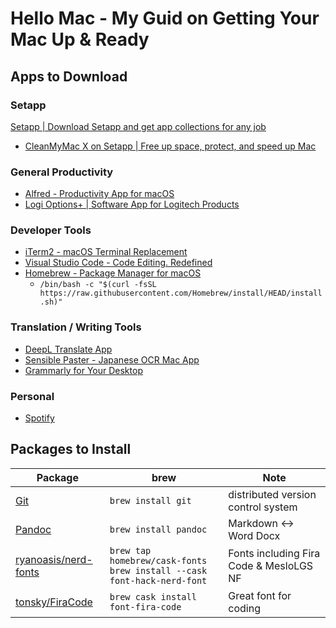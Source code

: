 # Hello Mac - My Guid on Getting Your Mac Up & Ready

## Apps to Download

### Setapp
[Setapp | Download Setapp and get app collections for any job](https://setapp.com/download)
* [CleanMyMac X on Setapp | Free up space, protect, and speed up Mac](https://setapp.com/apps/cleanmymac)

### General Productivity
* [Alfred - Productivity App for macOS](https://www.alfredapp.com/)
* [Logi Options+ | Software App for Logitech Products](https://www.logitech.com/en-us/software/logi-options-plus.html)

### Developer Tools
* [iTerm2 - macOS Terminal Replacement](https://iterm2.com/index.html)
* [Visual Studio Code - Code Editing. Redefined](https://code.visualstudio.com/)
* [Homebrew - Package Manager for macOS](https://brew.sh/)
  * `/bin/bash -c "$(curl -fsSL https://raw.githubusercontent.com/Homebrew/install/HEAD/install.sh)"`

### Translation / Writing Tools
* [DeepL Translate App](https://www.deepl.com/en/app/)
* [Sensible Paster - Japanese OCR Mac App](https://apps.apple.com/us/app/sensible-paster/id1553906835?mt=12)
* [Grammarly for Your Desktop](https://www.grammarly.com/desktop)

### Personal
* [Spotify](https://www.spotify.com/download/mac/)

## Packages to Install

| Package                                                         | brew                                                                        | Note                                    |
| --------------------------------------------------------------- | --------------------------------------------------------------------------- | --------------------------------------- |
| [Git](https://git-scm.com/)                                     | `brew install git`                                                          | distributed version control system      |
| [Pandoc](https://pandoc.org/)                                   | `brew install pandoc`                                                       | Markdown ↔︎ Word Docx                    |
| [ryanoasis/nerd-fonts](https://github.com/ryanoasis/nerd-fonts) | `brew tap homebrew/cask-fonts`<br>`brew install --cask font-hack-nerd-font` | Fonts including Fira Code & MesloLGS NF |
| [tonsky/FiraCode](https://github.com/tonsky/FiraCode)           | `brew cask install font-fira-code`                                          | Great font for coding                   |
